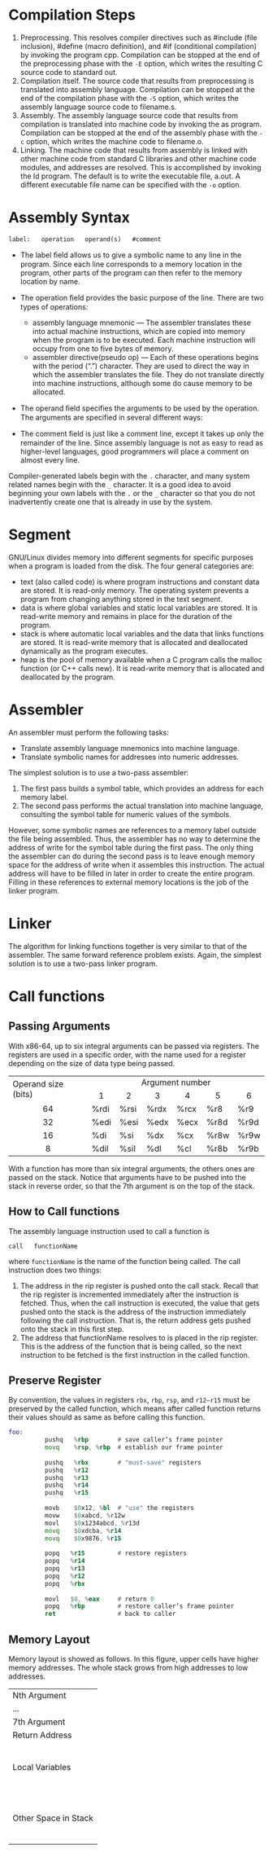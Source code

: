 # Compilation Steps
1. Preprocessing. This resolves compiler directives such as #include (file inclusion), #define (macro definition), and #if (conditional compilation) by invoking the program cpp. Compilation can be stopped at the end of the preprocessing phase with the `-E` option, which writes the resulting C source code to standard out.
2. Compilation itself. The source code that results from preprocessing is translated into assembly language. Compilation can be stopped at the end of the compilation phase with the `-S` option, which writes the assembly language source code to filename.s.
3. Assembly. The assembly language source code that results from compilation is translated into machine code by invoking the as program. Compilation can be stopped at the end of the assembly phase with the `-c` option, which writes the machine code to filename.o.
4. Linking. The machine code that results from assembly is linked with other machine code from standard C libraries and other machine code modules, and addresses are resolved. This is accomplished by invoking the ld program. The default is to write the executable file, a.out. A different executable file name can be specified with the `-o` option.

# Assembly Syntax

`label:   operation   operand(s)   #comment`

 - The label ﬁeld allows us to give a symbolic name to any line in the program. Since each line corresponds to a memory location in the program, other parts of the program can then refer to the memory location by name.
 - The operation ﬁeld provides the basic purpose of the line. There are two types of operations: 

 	* assembly language mnemonic — The assembler translates these into actual machine instructions, which are copied into memory when the program is to be executed. Each machine instruction will occupy from one to five bytes of memory.
 	* assembler directive(pseudo op) — Each of these operations begins with the period (“.”) character. They are used to direct the way in which the assembler translates the file. They do not translate directly into machine instructions, although some do cause memory to be allocated.
 - The operand ﬁeld specifies the arguments to be used by the operation. The arguments are specified in several different ways:
 - The comment ﬁeld is just like a comment line, except it takes up only the remainder of the line. Since assembly language is not as easy to read as higher-level languages, good programmers will place a comment on almost every line.


Compiler-generated labels begin with the `.` character, and many system related names begin with the `_` character. It is a good idea to avoid beginning your own labels with the `.` or the `_` character so that you do not inadvertently create one that is already in use by the system.

# Segment

GNU/Linux divides memory into different segments for specific purposes when a program is loaded from the disk. The four general categories are:

 - text (also called code) is where program instructions and constant data are stored. It is read-only memory. The operating system prevents a program from changing anything stored in the text segment.
 - data is where global variables and static local variables are stored. It is read-write memory and remains in place for the duration of the program.
 - stack is where automatic local variables and the data that links functions are stored. It is read-write memory that is allocated and deallocated dynamically as the program executes.
 - heap is the pool of memory available when a C program calls the malloc function (or C++ calls new). It is read-write memory that is allocated and deallocated by the program.

# Assembler
 
An assembler must perform the following tasks:

 - Translate assembly language mnemonics into machine language.
 - Translate symbolic names for addresses into numeric addresses.

The simplest solution is to use a two-pass assembler:

 1. The first pass builds a symbol table, which provides an address for each memory label.
 2. The second pass performs the actual translation into machine language, consulting the symbol table for numeric values of the symbols.

However, some symbolic names are references to a memory label outside the file being assembled. Thus, the assembler has no way to determine the address of write for the symbol table during the first pass. The only thing the assembler can do during the second pass is to leave enough memory space for the address of write when it assembles this instruction. The actual address will have to be filled in later in order to create the entire program. Filling in these references to external memory locations is the job of the linker program.

# Linker

The algorithm for linking functions together is very similar to that of the assembler. The same forward reference problem exists. Again, the simplest solution is to use a two-pass linker program.


# Call functions

## Passing Arguments

With x86-64, up to six integral arguments can be passed via registers. The registers are used in a specific order, with the name used for a register depending on the size of data type being passed.

<center>
<table>
	<tr>
		<td rowspan=2>Operand size (bits)</td>
		<td colspan=6 align='center'>Argument number</td>
	</tr>
	<tr align='center'>
		<td>1</td>
		<td>2</td>
		<td>3</td>
		<td>4</td>
		<td>5</td>
		<td>6</td>
	</tr>
	<tr>
		<td align='center'>64</td>
		<td>%rdi</td>
		<td>%rsi</td>
		<td>%rdx</td>
		<td>%rcx</td>
		<td>%r8</td>
		<td>%r9</td>
	</tr>
	<tr>
		<td align='center'>32</td>
		<td>%edi</td>
		<td>%esi</td>
		<td>%edx</td>
		<td>%ecx</td>
		<td>%r8d</td>
		<td>%r9d</td>
	</tr>
	<tr>
		<td align='center'>16</td>
		<td>%di</td>
		<td>%si</td>
		<td>%dx</td>
		<td>%cx</td>
		<td>%r8w</td>
		<td>%r9w</td>
	</tr>
	<tr>
		<td align='center'>8</td>
		<td>%dil</td>
		<td>%sil</td>
		<td>%dl</td>
		<td>%cl</td>
		<td>%r8b</td>
		<td>%r9b</td>
	</tr>
</table>
</center>

With a function has more than six integral arguments, the others ones are passed on the stack. Notice that arguments have to be pushed into the stack in reverse order, so that the 7th argument is on the top of the stack.


## How to Call functions

The assembly language instruction used to call a function is

`call	functionName`

where `functionName` is the name of the function being called. The call instruction does two things:

 1. The address in the rip register is pushed onto the call stack. Recall that the rip register is incremented immediately after the instruction is fetched. Thus, when the call instruction is executed, the value that gets pushed onto the stack is the address of the instruction immediately following the call instruction. That is, the return address gets pushed onto the stack in this first step.
 2. The address that functionName resolves to is placed in the rip register. This is the address of the function that is being called, so the next instruction to be fetched is the first instruction in the called function.

## Preserve Register

By convention, the values in registers `rbx`, `rbp`, `rsp`, and `r12–r15` must be preserved by the called function, which means after called function returns their values should as same as before calling this function.

~~~asm
foo: 
          pushq   %rbp        # save caller’s frame pointer 
          movq    %rsp, %rbp  # establish our frame pointer 
   
          pushq   %rbx        # "must-save" registers 
          pushq   %r12 
          pushq   %r13 
          pushq   %r14 
          pushq   %r15 
   
          movb    $0x12, %bl  # "use" the registers 
          movw    $0xabcd, %r12w 
          movl    $0x1234abcd, %r13d 
          movq    $0xdcba, %r14 
          movq    $0x9876, %r15 
   
          popq   %r15         # restore registers 
          popq   %r14 
          popq   %r13 
          popq   %r12 
          popq   %rbx 
   
          movl   $0, %eax     # return 0 
          popq   %rbp         # restore caller’s frame pointer 
          ret                 # back to caller 

~~~


## Memory Layout

Memory layout is showed as follows. In this figure, upper cells have higher memory addresses. The whole stack grows from high addresses to low addresses.

<center>
<table>
	<tr>
		<td>Nth Argument</td>
	</tr>
	<tr>
		<td>...</td>
	</tr>
	<tr>
		<td>7th Argument</td>
	</tr>
	<tr>
		<td>Return Address</td>
	</tr>	
	<tr>
		<td height=100>Local Variables</td>
	</tr>
	<tr>
		<td height=100>Other Space in Stack</td>
	</tr>
</table>
</center>
